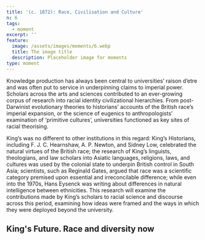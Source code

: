 ```yaml
---
title: '(c. 1872): Race, Civilisation and Culture'
n: 6
tags:
  - moment
excerpt: ''
feature:
  image: /assets/images/moments/6.webp
  title: The image title
  description: Placeholder image for moments
type: moment
---
```


Knowledge production has always been central to universities’ raison d’etre and was often put to service in underpinning claims to imperial power. Scholars across the arts and sciences contributed to an ever-growing corpus of research into racial identity civilizational hierarchies. From post-Darwinist evolutionary theories to historians’ accounts of the British race’s imperial expansion, or the science of eugenics to anthropologists’ examination of ‘primitive cultures’, universities functioned as key sites of racial theorising.

King’s was no different to other institutions in this regard: King’s Historians, including F. J. C. Hearnshaw, A. P. Newton, and Sidney Low, celebrated the natural virtues of the British race; the research of King’s linguists, theologians, and law scholars into Asiatic languages, religions, laws, and cultures was used by the colonial state to underpin British control in South Asia; scientists, such as Reginald Gates, argued that race was a scientific category premised upon essential and irreconcilable difference; while even into the 1970s, Hans Eysenck was writing about differences in natural intelligence between ethnicities. This research will examine the contributions made by King’s scholars to racial science and discourse across this period, examining how ideas were framed and the ways in which they were deployed beyond the university.

## King's Future. Race and diversity now
